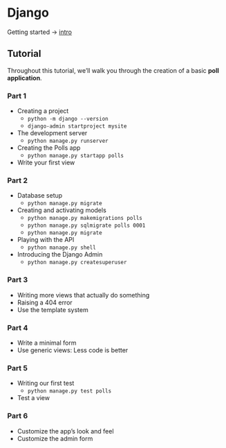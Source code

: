 # Django

Getting started -> [intro](https://docs.djangoproject.com/en/4.0/intro/)

## Tutorial

Throughout this tutorial, we’ll walk you through the creation of a basic **poll application**.

### Part 1

* Creating a project
    * `python -m django --version`
    * `django-admin startproject mysite`
* The development server
    * `python manage.py runserver`
* Creating the Polls app
    * `python manage.py startapp polls`
* Write your first view

### Part 2

* Database setup
    * `python manage.py migrate`
* Creating and activating models
    * `python manage.py makemigrations polls`
    * `python manage.py sqlmigrate polls 0001`
    * `python manage.py migrate`
* Playing with the API
    * `python manage.py shell`
* Introducing the Django Admin
    * `python manage.py createsuperuser`

### Part 3

* Writing more views that actually do something
* Raising a 404 error
* Use the template system

### Part 4

* Write a minimal form
* Use generic views: Less code is better

### Part 5

* Writing our first test
    * `python manage.py test polls`
* Test a view

### Part 6

* Customize the app’s look and feel
* Customize the admin form
